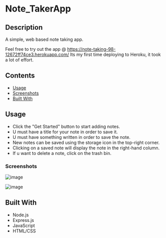 # Note_TakerApp

## Description
A simple, web based note taking app.
            
Feel free to try out the app @ https://note-taking-98-12672ff74ce3.herokuapp.com/
Its my first time deploying to Heroku, it took a lot of effort.


## Contents
* [Usage](#Usage)
* [Screenshots](#Screenshots)
* [Built With](#Built-With)

## Usage
* Click the "Get Started" button to start adding notes.
* U must have a title for your note in order to save it.
* U must have something written in order to save the note.
* New notes can be saved using the storage icon in the top-right corner.
* Clicking on a saved note will display the note in the right-hand column.
* If u want to delete a note, click on the trash bin.

### Screenshots

![image](https://github.com/jalpiva98/Note_TakerApp/assets/108430639/0ffc1ae2-b0f7-450e-a925-de023b43dfcb)

![image](https://github.com/jalpiva98/Note_TakerApp/assets/108430639/b766ce16-b7ce-42ed-8a85-94c588d84208)

## Built With
* Node.js
* Express.js
* JavaScript
* HTML/CSS


